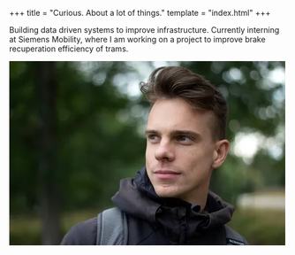 +++
title = "Curious. About a lot of things."
template = "index.html"
+++

Building data driven systems to improve infrastructure. Currently interning at Siemens Mobility, where I am working on a project to improve brake recuperation efficiency of trams.

![Portrait of Wolfram Friele](portrait-wolf.webp)
